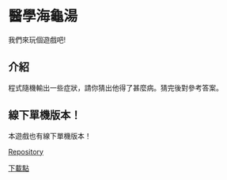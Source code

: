# 醫學海龜湯

我們來玩個遊戲吧! <br>

## 介紹

程式隨機輸出一些症狀，請你猜出他得了甚麼病。猜完後對參考答案。

## 線下單機版本！

本遊戲也有線下單機版本！

[Repository](https://gitlab.com/BruceChen10601053/medicalsituationpuzzle)

[下載點](https://gitlab.com/BruceChen10601053/medicalsituationpuzzle/-/releases/v1.0.0.1)
